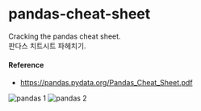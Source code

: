 # pandas-cheat-sheet
Cracking the pandas cheat sheet.<br>
판다스 치트시트 파헤치기.

#### Reference
- https://pandas.pydata.org/Pandas_Cheat_Sheet.pdf

![pandas 1](https://user-images.githubusercontent.com/69945698/95195475-8bed8f00-0811-11eb-9c7b-13dbb6f7cf95.png)
![pandas 2](https://user-images.githubusercontent.com/69945698/95195479-8db75280-0811-11eb-8846-2b0045248736.png)
